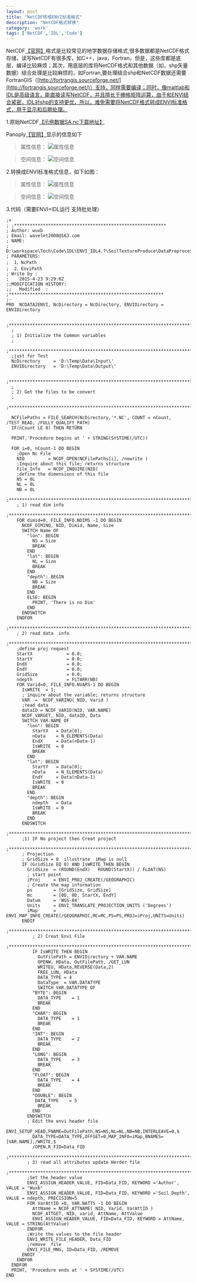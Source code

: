 ```yaml
---
layout: post
title: "NetCDF转成ENVI标准格式"
description: "NetCDF格式转换"
category: 'work'
tags: ['NetCDF','IDL','Code']
---
```


NetCDF[【官网】](http://www.unidata.ucar.edu/software/netcdf/)格式是比较常见的地学数据存储格式,很多数据都是NetCDF格式存储，读写NetCDF有很多库，如C++，java，Fortran，但是，这些库都是底层，编译比较麻烦；其次，用底层的库将NetCDF格式和其他数据（如，shp矢量数据）结合处理是比较麻烦的，如Fortran,要处理结合shp和NetCDF数据还需要FortranGIS（[http://fortrangis.sourceforge.net/](http://fortrangis.sourceforge.net/)）支持，同样需要编译；同时，像maltlab和IDL是高级语言，能直接读写NetCDF，并且擅长于栅格矩阵运算，由于和ENVI结合紧密，IDL对shp的支持更优，所以，难免需要将NetCDF格式转成ENVI标准格式，用于显示和后期处理。

<!--more-->

1.原始NetCDF[【示例数据SA.nc下载地址】](http://globalchange.bnu.edu.cn/research/soil2)

Panoply[【官网】](http://www.giss.nasa.gov/tools/panoply/)显示的信息如下
> 属性信息：
> ![属性信息](/images/NetCDF.jpg)


> 空间信息：
> ![空间信息](/images/PanoplyNetcdf.jpg)


2.转换成ENVI标准格式信息，如下如图：
> 属性信息：
> ![属性信息](/images/Envi.jpg)


> 空间信息：
> ![空间信息](/images/Enviing.jpg)


3.代码（需要ENVI+IDL运行  支持批处理）

    ;+
    ; ;**********************************************************
    ; Author: wuxb
    ; Email: wavelet2008@163.com
    ; NAME:
    ;    D:\workspace\Tech\Code\IDL\ENVI_IDL4.7\SoilTextureProduce\DataPreprocessing\NCData2ENVI.pro
    ; PARAMETERS:
    ;  1、NcPath
    ;  2、EnviPath
    ; Write by :
    ;    2015-4-23 9:29:02
    ;;MODIFICATION HISTORY:
    ;;   Modified  :
    ;***********************************************************
    ;-
    PRO  NCDATA2ENVI, NcDirectory = NcDirectory, ENVIDirectory = ENVIDirectory

      ;**************************************************************************
      ;
      ; 1) Initialize the Common variables
      ;
      ;**************************************************************************
      ;just for Test
      NcDirectory     = 'D:\Temp\Data\Input\'
      ENVIDirectory   = 'D:\Temp\Data\Output\'
  
      ;**************************************************************************
      ;
      ; 2) Get the files to be convert
      ;
      ;**************************************************************************
  
      NCFilePaths = FILE_SEARCH(NcDirectory,'*.NC', COUNT = nCount, /TEST_READ, /FULLY_QUALIFY_PATH)
      IF(nCount LE 0) THEN RETURN
  
      PRINT,'Procedure begins at ' + STRING(SYSTIME(/UTC))
  
      FOR i=0, nCount-1 DO BEGIN
        ;Open Nc File
        NID         = NCDF_OPEN(NCFilePaths[i], /nowrite )
        ;Inquire about this file; returns structure
        File_Info   = NCDF_INQUIRE(NID)
        ;define the dimensions of this file
        NS = 0L
        NL = 0L
        NB = 0L
        ;**************************************************************************
        ; 1) read dim info
        ;**************************************************************************
        FOR dimid=0, FILE_INFO.NDIMS -1 DO BEGIN
          NCDF_DIMINQ, NID, Dimid, Name, Size
          SWITCH Name OF
            "lon": BEGIN
              NS = Size
              BREAK
            END
            "lat": BEGIN
              NL = Size
              BREAK
            END
            "depth": BEGIN
              NB = Size
              BREAK
            END
            ELSE: BEGIN
              PRINT, 'There is no Dim'
            END
          ENDSWITCH
        ENDFOR
        ;**************************************************************************
        ; 2) read data  info
        ;**************************************************************************
        ;define proj request
        StartX             = 0.0;
        StartY             = 0.0;
        EndX               = 0.0;
        EndY               = 0.0;
        GridSize           = 0.0;
        ndepth             = FLTARR(NB)
        FOR Varid=0, FILE_INFO.NVARS-1 DO BEGIN
          IsWRITE  = 1;
          ; inquire about the variable; returns structure
          VAR  =  NCDF_VARINQ( NID, Varid )
          ;read data
          dataID = NCDF_VARID(NID, VAR.NAME)
          NCDF_VARGET, NID, dataID, Data
          SWITCH VAR.NAME OF
            "lon": BEGIN
              StartX   = Data[0];
              nData    = N_ELEMENTS(Data)
              EndX     = Data(nData-1)
              IsWRITE  = 0
              BREAK
            END
            "lat": BEGIN
              StartY   = Data[0];
              nData    = N_ELEMENTS(Data)
              EndY     = Data(nData-1)
              IsWRITE  = 0
              BREAK
            END
            "depth": BEGIN
              ndepth   = Data
              IsWRITE  = 0
              BREAK
            END
          ENDSWITCH
          ;**************************************************************************
          ;1) IF No project then Creat project
          ;**************************************************************************
          ; Projection
          ; GridSize = 0  illustrate  iMap is null
          IF (GridSize EQ 0) AND IsWRITE THEN BEGIN
            GridSize  = (ROUND(EndX)   ROUND(StartX)) / FLOAT(NS)
            ; start point
            iProj     = ENVI_PROJ_CREATE(/GEOGRAPHIC)
            ; Create the map information
            ps        = [GridSize, GridSize]
            mc        = [0D, 0D, StartX, EndY]
            Datum     = 'WGS-84'
            Units     = ENVI_TRANSLATE_PROJECTION_UNITS ('Degrees')
            iMap      = ENVI_MAP_INFO_CREATE(/GEOGRAPHIC,MC=MC,PS=PS,PROJ=iProj,UNITS=Units)
          ENDIF
              ;**************************************************************************
              ; 2) Creat Envi File
              ;**************************************************************************
              IF IsWRITE THEN BEGIN
                OutFilePath = ENVIDirectory + VAR.NAME
                OPENW, HData, OutFilePath, /GET_LUN
                WRITEU, HData,REVERSE(Data,2)
                FREE_LUN, HData
                DATA_TYPE = 4
                DataType  = VAR.DATATYPE
                SWITCH VAR.DATATYPE OF
              "BYTE": BEGIN
                DATA_TYPE    = 1
                BREAK
              END
              "CHAR": BEGIN
                DATA_TYPE    = 1
                BREAK
              END
              "INT": BEGIN
                DATA_TYPE    = 2
                BREAK
              END
              "LONG": BEGIN
                DATA_TYPE    = 3
                BREAK
              END
              "FLOAT": BEGIN
                DATA_TYPE    = 4
                BREAK
              END
              "DOUBLE": BEGIN
               DATA_TYPE    = 5
                BREAK
              END
            ENDSWITCH
            ; Edit the envi header file
            ENVI_SETUP_HEAD,FNAME=OutFilePath,NS=NS,NL=NL,NB=NB,INTERLEAVE=0,$
              DATA_TYPE=DATA_TYPE,OFFSET=0,MAP_INFO=iMap,BNAMES=[VAR.NAME],/WRITE,$
              /OPEN,R_FID=Data_FID
            ;**************************************************************************
            ; 3) read all attributes update Herder file
            ;**************************************************************************
            ;Set the header value
            ENVI_ASSIGN_HEADER_VALUE, FID=Data_FID, KEYWORD ='Author',  VALUE = "Wuxb"
            ENVI_ASSIGN_HEADER_VALUE, FID=Data_FID, KEYWORD ='Soil Depth',  VALUE = ndepth, PRECISION=5
            FOR VarAttID =0, VAR.NATTS -1 DO BEGIN
              AttName = NCDF_ATTNAME( NID, Varid, VarAttID )
              NCDF_ATTGET, NID, varid, AttName, AttValue
              ENVI_ASSIGN_HEADER_VALUE, FID=Data_FID, KEYWORD = AttName,  VALUE = STRING(AttValue)
            ENDFOR
            ;Write the values to the file header
            ENVI_WRITE_FILE_HEADER, Data_FID
            ;remove  file
            ENVI_FILE_MNG, ID=Data_FID, /REMOVE
          ENDIF
        ENDFOR
      ENDFOR
      PRINT, 'Procedure ends at ' + SYSTIME(/UTC)
    END
